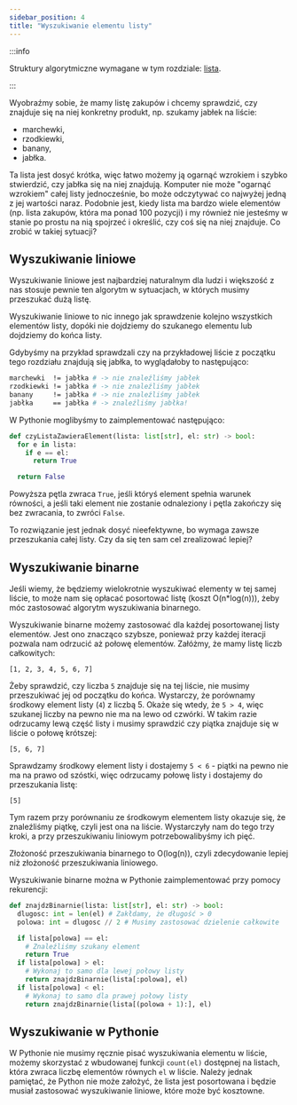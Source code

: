 ```yaml
---
sidebar_position: 4
title: "Wyszukiwanie elementu listy"
---
```


:::info

Struktury algorytmiczne wymagane w tym rozdziale: [lista](./strucutres#Lista).

:::

Wyobraźmy sobie, że mamy listę zakupów i chcemy sprawdzić, czy znajduje się na
niej konkretny produkt, np. szukamy jabłek na liście:

- marchewki,
- rzodkiewki,
- banany,
- jabłka.

Ta lista jest dosyć krótka, więc łatwo możemy ją ogarnąć wzrokiem i szybko
stwierdzić, czy jabłka się na niej znajdują. Komputer nie może "ogarnąć wzrokiem"
całej listy jednocześnie, bo może odczytywać co najwyżej jedną z jej wartości
naraz. Podobnie jest, kiedy lista ma bardzo wiele elementów (np. lista zakupów,
która ma ponad 100 pozycji) i my również nie jesteśmy w stanie po prostu na nią
spojrzeć i określić, czy coś się na niej znajduje. Co zrobić w takiej sytuacji?

## Wyszukiwanie liniowe

Wyszukiwanie liniowe jest najbardziej naturalnym dla ludzi i większość z nas
stosuje pewnie ten algorytm w sytuacjach, w których musimy przeszukać dużą listę.

Wyszukiwanie liniowe to nic innego jak sprawdzenie kolejno wszystkich elementów
listy, dopóki nie dojdziemy do szukanego elementu lub dojdziemy do końca listy.

Gdybyśmy na przykład sprawdzali czy na przykładowej liście z początku tego
rozdziału znajdują się jabłka, to wyglądałoby to następująco:

```bash
marchewki  != jabłka # -> nie znaleźliśmy jabłek
rzodkiewki != jabłka # -> nie znaleźliśmy jabłek
banany     != jabłka # -> nie znaleźliśmy jabłek
jabłka     == jabłka # -> znaleźliśmy jabłka!
```

W Pythonie moglibyśmy to zaimplementować następująco:

```Python showLineNumbers
def czyListaZawieraElement(lista: list[str], el: str) -> bool:
  for e in lista:
    if e == el:
      return True

  return False
```

Powyższa pętla zwraca `True`, jeśli któryś element spełnia warunek równości, a
jeśli taki element nie zostanie odnaleziony i pętla zakończy się bez zwracania,
to zwróci `False`.

To rozwiązanie jest jednak dosyć nieefektywne, bo wymaga zawsze przeszukania
całej listy. Czy da się ten sam cel zrealizować lepiej?

## Wyszukiwanie binarne

Jeśli wiemy, że będziemy wielokrotnie wyszukiwać elementy w tej samej liście, to
może nam się opłacać posortować listę (koszt O(n\*log(n))), żeby móc zastosować
algorytm wyszukiwania binarnego.

Wyszukiwanie binarne możemy zastosować dla każdej posortowanej listy elementów.
Jest ono znacząco szybsze, ponieważ przy każdej iteracji pozwala nam odrzucić aż
połowę elementów. Załóżmy, że mamy listę liczb całkowitych:

```
[1, 2, 3, 4, 5, 6, 7]
```

Żeby sprawdzić, czy liczba `5` znajduje się na tej liście, nie musimy przeszukiwać
jej od początku do końca. Wystarczy, że porównamy środkowy element listy (`4`) z
liczbą 5. Okaże się wtedy, że `5 > 4`, więc szukanej liczby na pewno nie ma na
lewo od czwórki. W takim razie odrzucamy lewą część listy i musimy sprawdzić czy
piątka znajduje się w liście o połowę krótszej:

```
[5, 6, 7]
```

Sprawdzamy środkowy element listy i dostajemy `5 < 6` - piątki na pewno nie ma
na prawo od szóstki, więc odrzucamy połowę listy i dostajemy do przeszukania
listę:

```
[5]
```

Tym razem przy porównaniu ze środkowym elementem listy okazuje się, że znaleźliśmy
piątkę, czyli jest ona na liście. Wystarczyły nam do tego trzy kroki, a przy
przeszukiwaniu liniowym potrzebowalibyśmy ich pięć.

Złożoność przeszukiwania binarnego to O(log(n)), czyli zdecydowanie lepiej niż
złożoność przeszukiwania liniowego.

Wyszukiwanie binarne można w Pythonie zaimplementować przy pomocy rekurencji:

```Python showLineNumbers
def znajdzBinarnie(lista: list[str], el: str) -> bool:
  dlugosc: int = len(el) # Zakłdamy, że długość > 0
  polowa: int = dlugosc // 2 # Musimy zastosować dzielenie całkowite

  if lista[polowa] == el:
    # Znaleźliśmy szukany element
    return True
  if lista[polowa] > el:
    # Wykonaj to samo dla lewej połowy listy
    return znajdzBinarnie(lista[:polowa], el)
  if lista[polowa] < el:
    # Wykonaj to samo dla prawej połowy listy
    return znajdzBinarnie(lista[(polowa + 1):], el)
```

## Wyszukiwanie w Pythonie

W Pythonie nie musimy ręcznie pisać wyszukiwania elementu w liście, możemy
skorzystać z wbudowanej funkcji `count(el)` dostępnej na listach, która zwraca
liczbę elementów równych `el` w liście. Należy jednak pamiętać, że Python nie
może założyć, że lista jest posortowana i będzie musiał zastosować wyszukiwanie
liniowe, które może być kosztowne.
